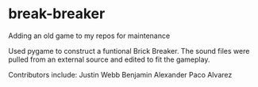 # break-breaker
Adding an old game to my repos for maintenance 

Used pygame to construct a funtional Brick Breaker. 
The sound files were pulled from an external source and edited to fit the gameplay. 

Contributors include:
Justin Webb
Benjamin Alexander
Paco Alvarez
